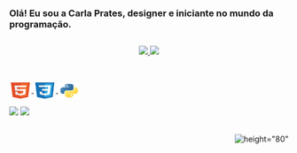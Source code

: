 ### Olá! Eu sou a Carla Prates, designer e iniciante no mundo da programação.

  ##

<div align="center">
  <a href="https://github.com/carlapratesoli">
  <img height="180em" src="https://github-readme-stats.vercel.app/api?username=carlapratesoli&show_icons=true&theme=radical&include_all_commits=true&count_private=true"/>
  <img height="180em" src="https://github-readme-stats.vercel.app/api/top-langs/?username=carlapratesoli&layout=compact&langs_count=7&theme=dracula"/>
</div>
 
  
  ##
  
  <div style="display: inline_block"><br>
  <img align="center" alt="Carla-HTML" height="30" width="40" src="https://raw.githubusercontent.com/devicons/devicon/master/icons/html5/html5-original.svg">
  <img align="center" alt="Carla-CSS" height="30" width="40" src="https://raw.githubusercontent.com/devicons/devicon/master/icons/css3/css3-original.svg">
  <img align="center" alt="Carla-Python" height="30" width="40" src="https://raw.githubusercontent.com/devicons/devicon/master/icons/python/python-original.svg">
</div>

  <p>
  
  
  
  </p>
  
<div>
 <a href="(https://www.linkedin.com/in/carla-prates-4224b3220/)" target="_blank"><img src="https://img.shields.io/badge/-LinkedIn-%230077B5?style=for-the-badge&logo=linkedin&logoColor=white" target="_blank"></a>
<a href = "mailto:carla94prates@gmail.com"><img src="https://img.shields.io/badge/-Gmail-%23333?style=for-the-badge&logo=gmail&logoColor=white" target="_blank"></a>
</div>
  
  ##
  <div align="right">
 <img align="center" alt= height="80" width="90" src="https://media-exp1.licdn.com/dms/image/C4D03AQFwsCPYb1IVcQ/profile-displayphoto-shrink_800_800/0/1662499103249?e=1668038400&v=beta&t=jF9SavQClnNSxvgK9-vtfoINQ2pHOEJg0aIoYt5eQGI">
  
